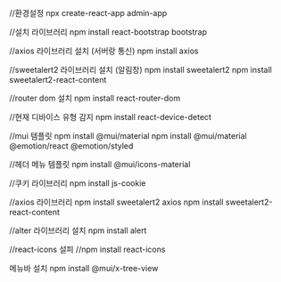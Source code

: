 //환경설정
npx create-react-app admin-app

//설치 라이브러리
npm install react-bootstrap bootstrap

//axios 라이브러리 설치 (서버랑 통신)
npm install axios

//sweetalert2 라이브러리 설치 (알림창)
npm install sweetalert2 npm install sweetalert2-react-content

//router dom 설치
npm install react-router-dom

//현재 디바이스 유형 감지
 npm install react-device-detect

//mui 템플릿
npm install @mui/material
npm install @mui/material @emotion/react @emotion/styled

//헤더 메뉴 템플릿
 npm install @mui/icons-material

//쿠키 라이브러리
npm install js-cookie

//axios 라이브러리
npm install sweetalert2 axios
npm install sweetalert2-react-content

//alter 라이브러리 설치
npm install alert

//react-icons 설피
//npm install react-icons

메뉴바 설치
npm install @mui/x-tree-view

